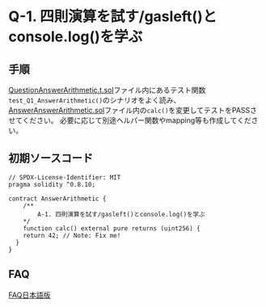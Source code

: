 # Q-1. 四則演算を試す/gasleft()とconsole.log()を学ぶ


## 手順
[QuestionAnswerArithmetic.t.sol](../../test/Q1/QuestionAnswerArithmetic.t.sol)ファイル内にあるテスト関数`test_Q1_AnswerArithmetic()`のシナリオをよく読み、
[AnswerAnswerArithmetic.sol](./AnswerAnswerArithmetic.sol)ファイル内の`calc()`を変更してテストをPASSさせてください。
必要に応じて別途ヘルパー関数やmapping等も作成してください。


## 初期ソースコード
```
// SPDX-License-Identifier: MIT
pragma solidity ^0.8.10;

contract AnswerArithmetic {
    /**
        A-1. 四則演算を試す/gasleft()とconsole.log()を学ぶ
    */
    function calc() external pure returns (uint256) {
    return 42; // Note: Fix me!
  }
}
```


## FAQ
[FAQ日本語版](./docs/FAQ/FAQ.ja.md)
